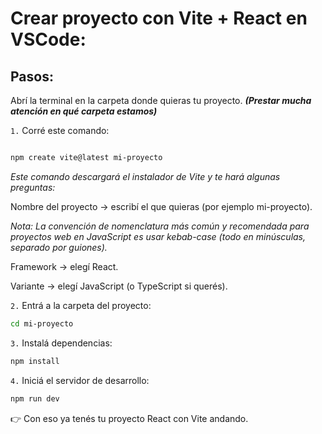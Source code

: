 # Crear proyecto con Vite + React en VSCode:

## Pasos:

Abrí la terminal en la carpeta donde quieras tu proyecto.
***(Prestar mucha atención en qué carpeta estamos)***

` 1. ` Corré este comando:

```bash

npm create vite@latest mi-proyecto
```

*Este comando descargará el instalador de Vite y te hará algunas preguntas:*

Nombre del proyecto → escribí el que quieras (por ejemplo mi-proyecto).

*Nota: La convención de nomenclatura más común y recomendada para proyectos web en JavaScript es usar kebab-case (todo en minúsculas, separado por guiones).*

Framework → elegí React.

Variante → elegí JavaScript (o TypeScript si querés).

` 2. ` Entrá a la carpeta del proyecto:
```Bash
cd mi-proyecto
```

` 3. ` Instalá dependencias:

```bash
npm install
```

` 4. ` Iniciá el servidor de desarrollo:

```bash
npm run dev
```

👉 Con eso ya tenés tu proyecto React con Vite andando.